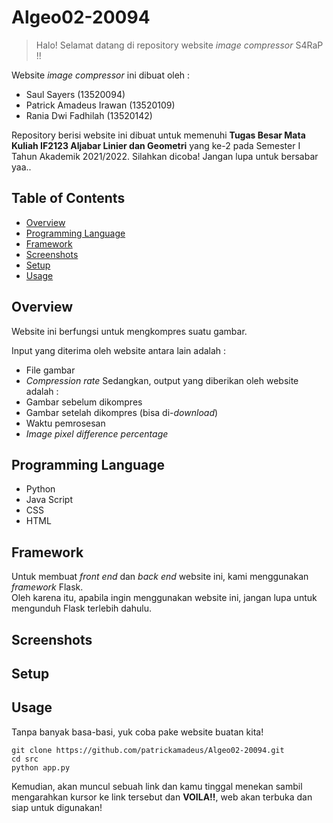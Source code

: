 # Algeo02-20094
> Halo! Selamat datang di repository website *image compressor* S4RaP !!

Website *image compressor* ini dibuat oleh :
- Saul Sayers (13520094)
- Patrick Amadeus Irawan (13520109)
- Rania Dwi Fadhilah (13520142)

Repository berisi website ini dibuat untuk memenuhi **Tugas Besar Mata Kuliah IF2123 Aljabar Linier dan Geometri** yang ke-2 pada Semester I Tahun Akademik 2021/2022. Silahkan dicoba! Jangan lupa untuk bersabar yaa..

## Table of Contents
* [Overview](#overview)
* [Programming Language](#programming-language)
* [Framework](#framework)
* [Screenshots](#screenshots)
* [Setup](#setup)
* [Usage](#usage)


## Overview
Website ini berfungsi untuk mengkompres suatu gambar.

Input yang diterima oleh website antara lain adalah :
- File gambar
- *Compression rate*
Sedangkan, output yang diberikan oleh website adalah :
- Gambar sebelum dikompres
- Gambar setelah dikompres (bisa di-*download*)
- Waktu pemrosesan
- *Image pixel difference percentage*


## Programming Language
- Python
- Java Script
- CSS
- HTML

## Framework
Untuk membuat *front end* dan *back end* website ini, kami menggunakan *framework* Flask.\
Oleh karena itu, apabila ingin menggunakan website ini, jangan lupa untuk mengunduh Flask terlebih dahulu.

## Screenshots
<!-- ![Example screenshot](./img/screenshot.png) -->
<!-- If you have screenshots you'd like to share, include them here. -->


## Setup
<!-- isi apa yang harus dilakuin buat setup -->


## Usage
Tanpa banyak basa-basi, yuk coba pake website buatan kita!

```
git clone https://github.com/patrickamadeus/Algeo02-20094.git
cd src
python app.py
```

Kemudian, akan muncul sebuah link dan kamu tinggal menekan <ctrl> sambil mengarahkan kursor ke link tersebut dan **VOILA!!**, web akan terbuka dan siap untuk digunakan!
